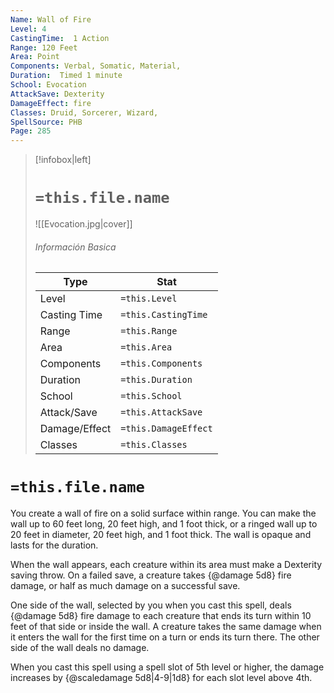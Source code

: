 ```yaml
---
Name: Wall of Fire
Level: 4
CastingTime:  1 Action 
Range: 120 Feet
Area: Point
Components: Verbal, Somatic, Material, 
Duration:  Timed 1 minute
School: Evocation
AttackSave: Dexterity
DamageEffect: fire
Classes: Druid, Sorcerer, Wizard, 
SpellSource: PHB
Page: 285
---
```


>[!infobox|left]
># `=this.file.name`
>![[Evocation.jpg|cover]]
> ###### Información Basica
> Type |  Stat |
> ---|---|
> Level | `=this.Level` |
> Casting Time | `=this.CastingTime` |
> Range | `=this.Range` |
> Area | `=this.Area` |
> Components | `=this.Components` |
> Duration | `=this.Duration` |
> School | `=this.School` |
> Attack/Save | `=this.AttackSave` |
> Damage/Effect | `=this.DamageEffect` |
> Classes | `=this.Classes` |

# `=this.file.name`
You create a wall of fire on a solid surface within range. You can make the wall up to 60 feet long, 20 feet high, and 1 foot thick, or a ringed wall up to 20 feet in diameter, 20 feet high, and 1 foot thick. The wall is opaque and lasts for the duration.

When the wall appears, each creature within its area must make a Dexterity saving throw. On a failed save, a creature takes {@damage 5d8} fire damage, or half as much damage on a successful save.

One side of the wall, selected by you when you cast this spell, deals {@damage 5d8} fire damage to each creature that ends its turn within 10 feet of that side or inside the wall. A creature takes the same damage when it enters the wall for the first time on a turn or ends its turn there. The other side of the wall deals no damage.



 


 


 


When you cast this spell using a spell slot of 5th level or higher, the damage increases by {@scaledamage 5d8|4-9|1d8} for each slot level above 4th. 